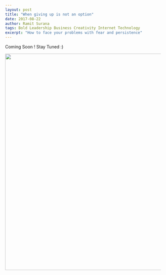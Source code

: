 ```yaml
---
layout: post
title: "When giving up is not an option"
date: 2017-08-22
author: Ramit Surana
tags: Bold Leadership Business Creativity Internet Technology
excerpt: "How to face your problems with fear and persistence"
---
```


Coming Soon ! Stay Tuned :)

<img src="https://user-images.githubusercontent.com/8342133/29498006-04930f60-8611-11e7-892c-1ad2e641e218.jpg" width="700">
